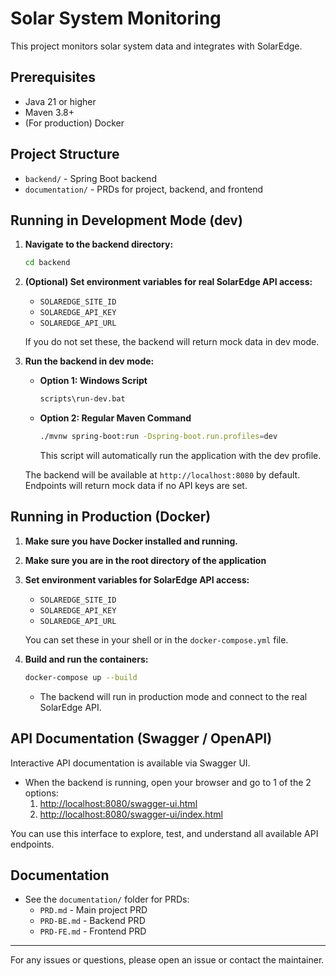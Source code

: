 # Solar System Monitoring

This project monitors solar system data and integrates with SolarEdge.

## Prerequisites
- Java 21 or higher
- Maven 3.8+
- (For production) Docker

## Project Structure
- `backend/` - Spring Boot backend
- `documentation/` - PRDs for project, backend, and frontend

## Running in Development Mode (dev)

1. **Navigate to the backend directory:**
   ```sh
   cd backend
   ```
2. **(Optional) Set environment variables for real SolarEdge API access:**
   - `SOLAREDGE_SITE_ID`
   - `SOLAREDGE_API_KEY`
   - `SOLAREDGE_API_URL`
   
   If you do not set these, the backend will return mock data in dev mode.

3. **Run the backend in dev mode:**
   - **Option 1: Windows Script**
     ```sh
     scripts\run-dev.bat
     ```
   - **Option 2: Regular Maven Command**
     ```sh
     ./mvnw spring-boot:run -Dspring-boot.run.profiles=dev
     ```
     This script will automatically run the application with the dev profile.

   The backend will be available at `http://localhost:8080` by default.
   Endpoints will return mock data if no API keys are set.

## Running in Production (Docker)

1. **Make sure you have Docker installed and running.**
2. **Make sure you are in the root directory of the application**
3. **Set environment variables for SolarEdge API access:**
   - `SOLAREDGE_SITE_ID`
   - `SOLAREDGE_API_KEY`
   - `SOLAREDGE_API_URL`
   
   You can set these in your shell or in the `docker-compose.yml` file.

4. **Build and run the containers:**
   ```sh
   docker-compose up --build
   ```
   - The backend will run in production mode and connect to the real SolarEdge API.

## API Documentation (Swagger / OpenAPI)

Interactive API documentation is available via Swagger UI.

- When the backend is running, open your browser and go to 1 of the 2 options:
  1. [http://localhost:8080/swagger-ui.html](http://localhost:8080/swagger-ui.html)
  2. [http://localhost:8080/swagger-ui/index.html](http://localhost:8080/swagger-ui/index.html)

You can use this interface to explore, test, and understand all available API endpoints.

## Documentation
- See the `documentation/` folder for PRDs:
  - `PRD.md` - Main project PRD
  - `PRD-BE.md` - Backend PRD
  - `PRD-FE.md` - Frontend PRD

---
For any issues or questions, please open an issue or contact the maintainer.
